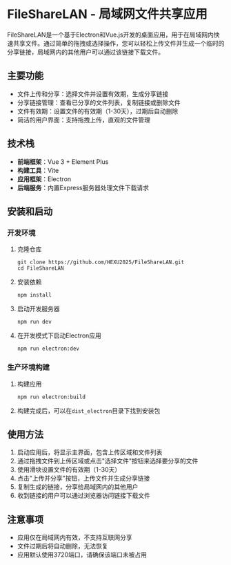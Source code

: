 # FileShareLAN - 局域网文件共享应用

FileShareLAN是一个基于Electron和Vue.js开发的桌面应用，用于在局域网内快速共享文件。通过简单的拖拽或选择操作，您可以轻松上传文件并生成一个临时的分享链接，局域网内的其他用户可以通过该链接下载文件。

## 主要功能

- 文件上传和分享：选择文件并设置有效期，生成分享链接
- 分享链接管理：查看已分享的文件列表，复制链接或删除文件
- 文件有效期：设置文件的有效期（1-30天），过期后自动删除
- 简洁的用户界面：支持拖拽上传，直观的文件管理

## 技术栈

- **前端框架**：Vue 3 + Element Plus
- **构建工具**：Vite
- **应用框架**：Electron
- **后端服务**：内置Express服务器处理文件下载请求

## 安装和启动

### 开发环境

1. 克隆仓库
   ```
   git clone https://github.com/HEXU2025/FileShareLAN.git
   cd FileShareLAN
   ```

2. 安装依赖
   ```
   npm install
   ```

3. 启动开发服务器
   ```
   npm run dev
   ```

4. 在开发模式下启动Electron应用
   ```
   npm run electron:dev
   ```

### 生产环境构建

1. 构建应用
   ```
   npm run electron:build
   ```

2. 构建完成后，可以在`dist_electron`目录下找到安装包

## 使用方法

1. 启动应用后，将显示主界面，包含上传区域和文件列表
2. 通过拖拽文件到上传区域或点击"选择文件"按钮来选择要分享的文件
3. 使用滑块设置文件的有效期（1-30天）
4. 点击"上传并分享"按钮，上传文件并生成分享链接
5. 复制生成的链接，分享给局域网内的其他用户
6. 收到链接的用户可以通过浏览器访问链接下载文件

## 注意事项

- 应用仅在局域网内有效，不支持互联网分享
- 文件过期后将自动删除，无法恢复
- 应用默认使用3720端口，请确保该端口未被占用 